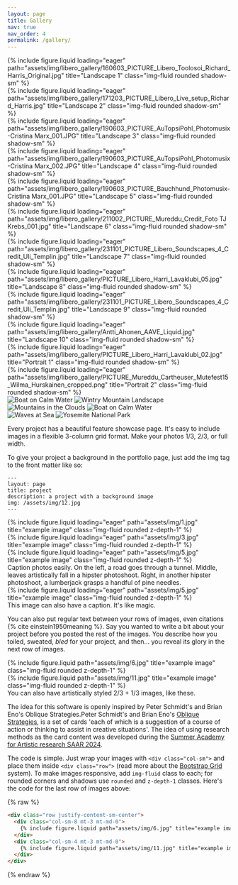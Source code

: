 ```yaml
---
layout: page
title: Gallery
nav: true
nav_order: 4
permalink: /gallery/
---
```



<!-- Gallery -->
<div class="container">
  <div class="row">
    <!-- Landscape Images -->
    <div class="col-lg-4 col-md-6 mb-4">
      {% include figure.liquid loading="eager" path="assets/img/libero_gallery/160603_PICTURE_Libero_Toolosoi_Richard_Harris_Original.jpg" title="Landscape 1" class="img-fluid rounded shadow-sm" %}
    </div>
    <div class="col-lg-4 col-md-6 mb-4">
      {% include figure.liquid loading="eager" path="assets/img/libero_gallery/171203_PICTURE_Libero_Live_setup_Richard_Harris.jpg" title="Landscape 2" class="img-fluid rounded shadow-sm" %}
    </div>
    <div class="col-lg-4 col-md-6 mb-4">
      {% include figure.liquid loading="eager" path="assets/img/libero_gallery/190603_PICTURE_AuTopsiPohl_Photomusix-Cristina Marx_001.JPG" title="Landscape 3" class="img-fluid rounded shadow-sm" %}
    </div>
    <div class="col-lg-4 col-md-6 mb-4">
      {% include figure.liquid loading="eager" path="assets/img/libero_gallery/190603_PICTURE_AuTopsiPohl_Photomusix-Cristina Marx_002.JPG" title="Landscape 4" class="img-fluid rounded shadow-sm" %}
    </div>
    <div class="col-lg-4 col-md-6 mb-4">
      {% include figure.liquid loading="eager" path="assets/img/libero_gallery/190603_PICTURE_Bauchhund_Photomusix-Cristina Marx_001.JPG" title="Landscape 5" class="img-fluid rounded shadow-sm" %}
    </div>
    <div class="col-lg-4 col-md-6 mb-4">
      {% include figure.liquid loading="eager" path="assets/img/libero_gallery/211002_PICTURE_Mureddu_Credit_Foto TJ Krebs_001.jpg" title="Landscape 6" class="img-fluid rounded shadow-sm" %}
    </div>
    <div class="col-lg-4 col-md-6 mb-4">
      {% include figure.liquid loading="eager" path="assets/img/libero_gallery/231101_PICTURE_Libero_Soundscapes_4_Credit_Uli_Templin.jpg" title="Landscape 7" class="img-fluid rounded shadow-sm" %}
    </div>
    <div class="col-lg-4 col-md-6 mb-4">
      {% include figure.liquid loading="eager" path="assets/img/libero_gallery/PICTURE_Libero_Harri_Lavaklubi_05.jpg" title="Landscape 8" class="img-fluid rounded shadow-sm" %}
    </div>
    <div class="col-lg-4 col-md-6 mb-4">
      {% include figure.liquid loading="eager" path="assets/img/libero_gallery/231101_PICTURE_Libero_Soundscapes_4_Credit_Uli_Templin.jpg" title="Landscape 9" class="img-fluid rounded shadow-sm" %}
    </div>
    <div class="col-lg-4 col-md-6 mb-4">
      {% include figure.liquid loading="eager" path="assets/img/libero_gallery/Antti_Ahonen_AAVE_Liquid.jpg" title="Landscape 10" class="img-fluid rounded shadow-sm" %}
    </div>
    <!-- Portrait Images -->
    <div class="col-lg-4 col-md-6 mb-4">
      {% include figure.liquid loading="eager" path="assets/img/libero_gallery/PICTURE_Libero_Harri_Lavaklubi_02.jpg" title="Portrait 1" class="img-fluid rounded shadow-sm" %}
    </div>
    <div class="col-lg-4 col-md-6 mb-4">
      {% include figure.liquid loading="eager" path="assets/img/libero_gallery/PICTURE_Mureddu_Cartheuser_Mutefest15_Wilma_Hurskainen_cropped.png" title="Portrait 2" class="img-fluid rounded shadow-sm" %}
    </div>
  </div>
</div>
<!-- Gallery -->









<!-- Gallery https://mdbootstrap.com/docs/standard/extended/gallery/ -->
<div class="row">
  <div class="col-lg-4 col-md-12 mb-4 mb-lg-0">
    <img
      src="https://mdbcdn.b-cdn.net/img/Photos/Horizontal/Nature/4-col/img%20(73).webp"
      class="w-100 shadow-1-strong rounded mb-4"
      alt="Boat on Calm Water"
    />
    <img
      src="https://mdbcdn.b-cdn.net/img/Photos/Vertical/mountain1.webp"
      class="w-100 shadow-1-strong rounded mb-4"
      alt="Wintry Mountain Landscape"
    />
  </div>
  <div class="col-lg-4 mb-4 mb-lg-0">
    <img
      src="https://mdbcdn.b-cdn.net/img/Photos/Vertical/mountain2.webp"
      class="w-100 shadow-1-strong rounded mb-4"
      alt="Mountains in the Clouds"
    />
    <img
      src="https://mdbcdn.b-cdn.net/img/Photos/Horizontal/Nature/4-col/img%20(73).webp"
      class="w-100 shadow-1-strong rounded mb-4"
      alt="Boat on Calm Water"
    />
  </div>
  <div class="col-lg-4 mb-4 mb-lg-0">
    <img
      src="https://mdbcdn.b-cdn.net/img/Photos/Horizontal/Nature/4-col/img%20(18).webp"
      class="w-100 shadow-1-strong rounded mb-4"
      alt="Waves at Sea"
    />
    <img
      src="https://mdbcdn.b-cdn.net/img/Photos/Vertical/mountain3.webp"
      class="w-100 shadow-1-strong rounded mb-4"
      alt="Yosemite National Park"
    />
  </div>
</div>
<!-- Gallery -->



Every project has a beautiful feature showcase page.
It's easy to include images in a flexible 3-column grid format.
Make your photos 1/3, 2/3, or full width.

To give your project a background in the portfolio page, just add the img tag to the front matter like so:

    ---
    layout: page
    title: project
    description: a project with a background image
    img: /assets/img/12.jpg
    ---

<div class="row">
    <div class="col-sm mt-3 mt-md-0">
        {% include figure.liquid loading="eager" path="assets/img/1.jpg" title="example image" class="img-fluid rounded z-depth-1" %}
    </div>
    <div class="col-sm mt-3 mt-md-0">
        {% include figure.liquid loading="eager" path="assets/img/3.jpg" title="example image" class="img-fluid rounded z-depth-1" %}
    </div>
    <div class="col-sm mt-3 mt-md-0">
        {% include figure.liquid loading="eager" path="assets/img/5.jpg" title="example image" class="img-fluid rounded z-depth-1" %}
    </div>
</div>
<div class="caption">
    Caption photos easily. On the left, a road goes through a tunnel. Middle, leaves artistically fall in a hipster photoshoot. Right, in another hipster photoshoot, a lumberjack grasps a handful of pine needles.
</div>
<div class="row">
    <div class="col-sm mt-3 mt-md-0">
        {% include figure.liquid loading="eager" path="assets/img/5.jpg" title="example image" class="img-fluid rounded z-depth-1" %}
    </div>
</div>
<div class="caption">
    This image can also have a caption. It's like magic.
</div>

You can also put regular text between your rows of images, even citations {% cite einstein1950meaning %}.
Say you wanted to write a bit about your project before you posted the rest of the images.
You describe how you toiled, sweated, _bled_ for your project, and then... you reveal its glory in the next row of images.

<div class="row justify-content-sm-center">
    <div class="col-sm-8 mt-3 mt-md-0">
        {% include figure.liquid path="assets/img/6.jpg" title="example image" class="img-fluid rounded z-depth-1" %}
    </div>
    <div class="col-sm-4 mt-3 mt-md-0">
        {% include figure.liquid path="assets/img/11.jpg" title="example image" class="img-fluid rounded z-depth-1" %}
    </div>
</div>
<div class="caption">
    You can also have artistically styled 2/3 + 1/3 images, like these.
</div>



The idea for this software is openly inspired by Peter Schmidt's and Brian Eno's Oblique Strategies.<d-footnote>Peter Schmidt's and Brian Eno's <a href="https://www.enoshop.co.uk/product/oblique-strategies?filter=Oblique%20Strategies">Oblique Strategies</a>, is a set of cards 'each of which is a suggestion of a course of action or thinking to assist in creative situations'. The idea of using research methods as the card content was developed during the [Summer Academy for Artistic research SAAR 2024](https://blogit.uniarts.fi/en/post/saar-in-august-2024-in-finland/).</d-footnote>




The code is simple.
Just wrap your images with `<div class="col-sm">` and place them inside `<div class="row">` (read more about the <a href="https://getbootstrap.com/docs/4.4/layout/grid/">Bootstrap Grid</a> system).
To make images responsive, add `img-fluid` class to each; for rounded corners and shadows use `rounded` and `z-depth-1` classes.
Here's the code for the last row of images above:

{% raw %}

```html
<div class="row justify-content-sm-center">
  <div class="col-sm-8 mt-3 mt-md-0">
    {% include figure.liquid path="assets/img/6.jpg" title="example image" class="img-fluid rounded z-depth-1" %}
  </div>
  <div class="col-sm-4 mt-3 mt-md-0">
    {% include figure.liquid path="assets/img/11.jpg" title="example image" class="img-fluid rounded z-depth-1" %}
  </div>
</div>
```

{% endraw %}
